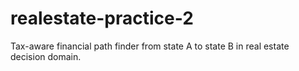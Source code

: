 # realestate-practice-2
Tax-aware financial path finder from state A to state B in real estate decision domain.
